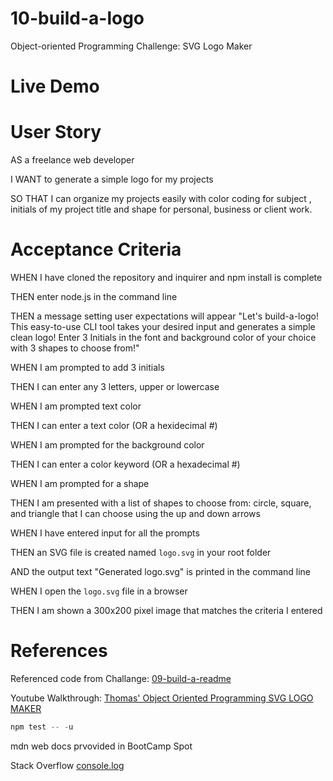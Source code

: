 # 10-build-a-logo
Object-oriented Programming Challenge: SVG Logo Maker

# Live Demo 



# User Story

AS a freelance web developer

I WANT to generate a simple logo for my projects

SO THAT I can organize my projects easily with color coding for subject , initials of my project title and shape for personal, business or client work.

# Acceptance Criteria

WHEN I have cloned the repository and inquirer and npm install is complete

THEN enter node.js in the command line

THEN a message setting user expectations will appear "Let's build-a-logo! This easy-to-use CLI tool takes your desired input and generates a simple clean logo! Enter 3 Initials in the font and background color of your choice with 3 shapes to choose from!" 

WHEN I am prompted to add 3 initials

THEN I can enter any 3 letters, upper or lowercase

WHEN I am prompted text color 

THEN I can enter a text color (OR a hexidecimal #)

WHEN I am prompted for the background color

THEN I can enter a color keyword (OR a hexadecimal #)

WHEN I am prompted for a shape 

THEN I am presented with a list of shapes to choose from: circle, square, 
and triangle that I can choose using the  up and down arrows

WHEN I have entered input for all the prompts

THEN an SVG file is created named `logo.svg` in your root folder

AND the output text "Generated logo.svg" is printed in the command line

WHEN I open the `logo.svg` file in a browser

THEN I am shown a 300x200 pixel image that matches the criteria I entered

# References

Referenced code from Challange: [09-build-a-readme](https://github.com/SamGreenwood84/09-build-a-readme.git) 

Youtube Walkthrough: [Thomas' Object Oriented Programming SVG LOGO MAKER](https://www.youtube.com/watch?v=GJYMcLus3v0)

```javascript
npm test -- -u
```

mdn web docs prvovided in BootCamp Spot

Stack Overflow [console.log](https://stackoverflow.com/questions/49660349/how-to-create-line-breaks-in-console-log-in-node-js) 



